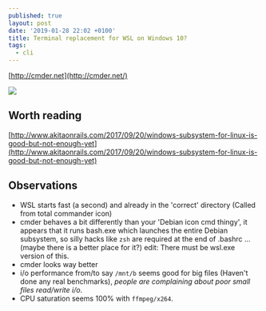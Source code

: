 ```yaml
---
published: true
layout: post
date: '2019-01-28 22:02 +0100'
title: Terminal replacement for WSL on Windows 10?
tags:
  - cli
---
```

[http://cmder.net](http://cmder.net/)

![](https://cdn.scrot.moe/images/2019/01/29/cmder.png)

## Worth reading  
[http://www.akitaonrails.com/2017/09/20/windows-subsystem-for-linux-is-good-but-not-enough-yet](http://www.akitaonrails.com/2017/09/20/windows-subsystem-for-linux-is-good-but-not-enough-yet)

## Observations  
- WSL starts fast (a second) and already in the 'correct' directory (Called from total commander icon)
- cmder behaves a bit differently than your 'Debian icon cmd thingy', it appears that it runs bash.exe which launches the entire Debian subsystem, so silly hacks like `zsh` are required at the end of .bashrc ... (maybe there is a better place for it?) edit: There must be wsl.exe version of this.
- cmder looks way better
- i/o performance from/to say `/mnt/b` seems good for big files (Haven't done any real benchmarks), *people are complaining about poor small files read/write i/o*.
- CPU saturation seems 100% with `ffmpeg/x264`.
